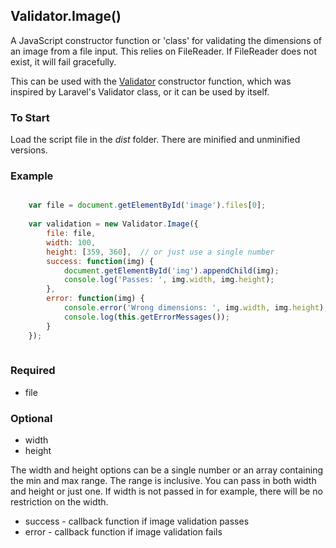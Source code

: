 ## Validator.Image()

A JavaScript constructor function or 'class' for validating the dimensions of an image from a file input. This relies on FileReader. If FileReader does not exist, it will fail gracefully.

This can be used with the [Validator](https://github.com/skaterdav85/Validator) constructor function, which was inspired by Laravel's Validator class, or it can be used by itself.

### To Start

Load the script file in the _dist_ folder. There are minified and unminified versions.


### Example

```js

	var file = document.getElementById('image').files[0];
		
	var validation = new Validator.Image({
		file: file,
		width: 100,
		height: [359, 360],  // or just use a single number
		success: function(img) {
			document.getElementById('img').appendChild(img);
			console.log('Passes: ', img.width, img.height);
		},
		error: function(img) {
			console.error('Wrong dimensions: ', img.width, img.height);
			console.log(this.getErrorMessages());
		}
	});
	

```

### Required
* file

### Optional
* width
* height

The width and height options can be a single number or an array containing the min and max range. The range is inclusive. You can pass in both width and height or just one. If width is not passed in for example, there will be no restriction on the width.

* success - callback function if image validation passes
* error - callback function if image validation fails